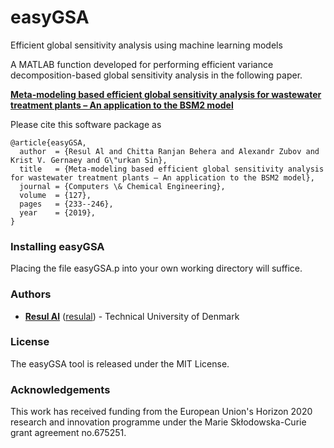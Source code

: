 # easyGSA
Efficient global sensitivity analysis using machine learning models



A MATLAB function developed for performing efficient variance decomposition-based global sensitivity analysis in the following paper.

[**Meta-modeling based efficient global sensitivity analysis for wastewater treatment plants – An application to the BSM2 model**](https://doi.org/10.1016/j.compchemeng.2019.05.015)  

Please cite this software package as
```
@article{easyGSA,
  author  = {Resul Al and Chitta Ranjan Behera and Alexandr Zubov and Krist V. Gernaey and G\"urkan Sin},
  title   = {Meta-modeling based efficient global sensitivity analysis for wastewater treatment plants – An application to the BSM2 model},
  journal = {Computers \& Chemical Engineering},
  volume  = {127},
  pages   = {233--246},
  year    = {2019},
}
```

### Installing easyGSA
Placing the file easyGSA.p into your own working directory will suffice.

### Authors
* **[Resul Al](https://www.linkedin.com/in/resulal/)** ([resulal](https://github.com/resulal)) - Technical University of Denmark

### License
The easyGSA tool is released under the MIT License. 

### Acknowledgements
This work has received funding from the European Union's Horizon 2020 research and innovation programme under the Marie Skłodowska-Curie grant agreement no.675251.
